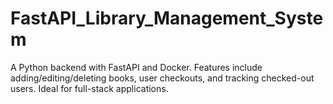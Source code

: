 # FastAPI_Library_Management_System
A Python backend with FastAPI and Docker. Features include adding/editing/deleting books, user checkouts, and tracking checked-out users. Ideal for full-stack applications.
